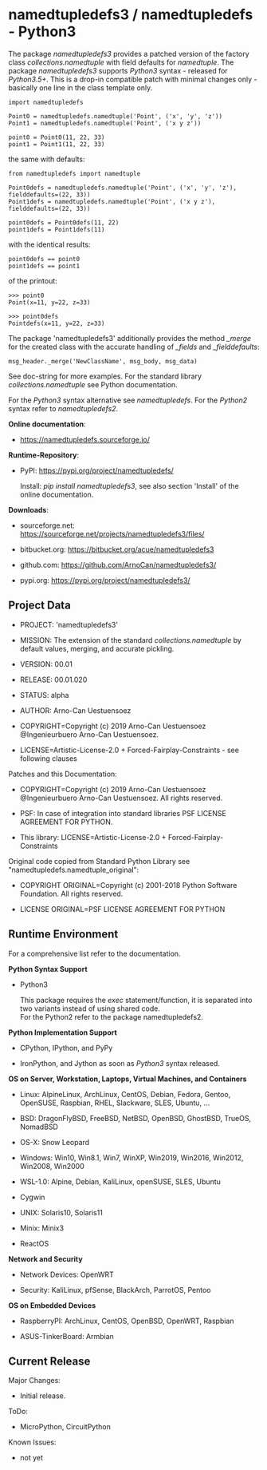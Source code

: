 namedtupledefs3 / namedtupledefs - Python3
==========================================

The package *namedtupledefs3* provides a patched version of the factory class
*collections.namedtuple* with field defaults for *namedtuple*. The package
*namedtupledefs3* supports *Python3*  syntax - released for *Python3.5+*. This
is a drop-in compatible patch with minimal changes only - basically one line
in the class template only.

	import namedtupledefs
	
	Point0 = namedtupledefs.namedtuple('Point', ('x', 'y', 'z'))
	Point1 = namedtupledefs.namedtuple('Point', ('x y z'))
	
	point0 = Point0(11, 22, 33) 
	point1 = Point1(11, 22, 33) 

the same with defaults:

	from namedtupledefs import namedtuple
	
	Point0defs = namedtupledefs.namedtuple('Point', ('x', 'y', 'z'), fielddefaults=(22, 33))
	Point1defs = namedtupledefs.namedtuple('Point', ('x y z'), fielddefaults=(22, 33))
	
	point0defs = Point0defs(11, 22) 
	point1defs = Point1defs(11) 

with the identical results:
	
	point0defs == point0 
	point1defs == point1 

of the printout:

	>>> point0
	Point(x=11, y=22, z=33)
	
	>>> point0defs
	Pointdefs(x=11, y=22, z=33)

The package 'namedtupledefs3' additionally provides the method *_merge* for the
created class with the accurate handling of *_fields* and *_fielddefaults*:

	msg_header._merge('NewClassName', msg_body, msg_data)

See doc-string for more examples.
For the standard library *collections.namedtuple* see Python documentation.

For the *Python3* syntax alternative see *namedtupledefs*.
For the *Python2* syntax refer to *namedtupledefs2*.

**Online documentation**:

* https://namedtupledefs.sourceforge.io/


**Runtime-Repository**:

* PyPI: https://pypi.org/project/namedtupledefs/

  Install: *pip install namedtupledefs3*, see also section 'Install' of the online documentation.


**Downloads**:

* sourceforge.net: https://sourceforge.net/projects/namedtupledefs3/files/

* bitbucket.org: https://bitbucket.org/acue/namedtupledefs3

* github.com: https://github.com/ArnoCan/namedtupledefs3/

* pypi.org: https://pypi.org/project/namedtupledefs3/


Project Data
------------

* PROJECT: 'namedtupledefs3'

* MISSION: The extension of the standard *collections.namedtuple* by default values, merging, and accurate pickling.

* VERSION: 00.01

* RELEASE: 00.01.020

* STATUS: alpha

* AUTHOR: Arno-Can Uestuensoez

* COPYRIGHT=Copyright (c) 2019 Arno-Can Uestuensoez @Ingenieurbuero Arno-Can Uestuensoez. 
	
* LICENSE=Artistic-License-2.0 + Forced-Fairplay-Constraints - see following clauses

Patches and this Documentation:

* COPYRIGHT=Copyright (c) 2019 Arno-Can Uestuensoez @Ingenieurbuero Arno-Can Uestuensoez. All rights reserved.

* PSF: In case of integration into standard libraries PSF LICENSE AGREEMENT FOR PYTHON.  

* This library: LICENSE=Artistic-License-2.0 + Forced-Fairplay-Constraints

Original code copied from Standard Python Library see "namedtupledefs.namedtuple_original":

* COPYRIGHT ORIGINAL=Copyright (c) 2001-2018 Python Software Foundation. All rights reserved.

* LICENSE ORIGINAL=PSF LICENSE AGREEMENT FOR PYTHON


Runtime Environment
-------------------
For a comprehensive list refer to the documentation.

**Python Syntax Support**

* Python3
  
  This package requires the *exec* statement/function, it is
  separated into two variants instead of using shared code.  
  For the Python2 refer to the package namedtupledefs2.

**Python Implementation Support**

*  CPython, IPython, and PyPy

* IronPython, and Jython as soon as *Python3* syntax released. 


**OS on Server, Workstation, Laptops, Virtual Machines, and Containers**

* Linux: AlpineLinux, ArchLinux, CentOS, Debian, Fedora, Gentoo, OpenSUSE, Raspbian, RHEL, Slackware, SLES, Ubuntu, ...  

* BSD: DragonFlyBSD, FreeBSD, NetBSD, OpenBSD, GhostBSD, TrueOS, NomadBSD

* OS-X: Snow Leopard

* Windows: Win10, Win8.1, Win7, WinXP, Win2019, Win2016, Win2012, Win2008, Win2000

* WSL-1.0: Alpine, Debian, KaliLinux, openSUSE, SLES, Ubuntu

* Cygwin

* UNIX: Solaris10, Solaris11

* Minix: Minix3

* ReactOS

**Network and Security**

* Network Devices: OpenWRT

* Security: KaliLinux, pfSense, BlackArch, ParrotOS, Pentoo

**OS on Embedded Devices**

* RaspberryPI: ArchLinux, CentOS, OpenBSD, OpenWRT, Raspbian

* ASUS-TinkerBoard: Armbian

Current Release
---------------

Major Changes:

* Initial release.


ToDo:

* MicroPython, CircuitPython

Known Issues:

* not yet

